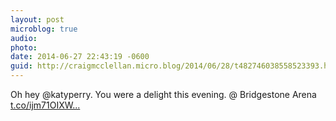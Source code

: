 ```yaml
---
layout: post
microblog: true
audio: 
photo: 
date: 2014-06-27 22:43:19 -0600
guid: http://craigmcclellan.micro.blog/2014/06/28/t482746038558523393.html
---
```

Oh hey @katyperry. You were a delight this evening. @ Bridgestone Arena [t.co/ijm71OIXW...](http://t.co/ijm71OIXWj)
